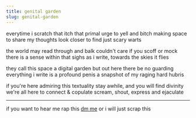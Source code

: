 ```yaml
---
title: genital garden
slug: genital-garden
---
```


everytime i scratch that itch
that primal urge to yell and bitch
making space to share my thoughts
look closer to find just scary warts

the world may read through and balk
couldn't care if you scoff or mock 
there is a sense within that sighs
as i write, towards the skies it flies

they call this space a digital garden
but out here there be no guarding
everything i write is a profound penis
a snapshot of my raging hard hubris

if you're here admiring this textuality
stay awhile, and you will find divinity
we're all here to connect & copulate
scream, shout, express and ejaculate

---
if you want to hear me rap this
[dm me](https://twitter.com/reddy2go) or i will just scrap this